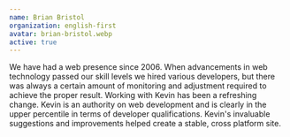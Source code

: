 ```yaml
---
name: Brian Bristol
organization: english-first
avatar: brian-bristol.webp
active: true
---
```

We have had a web presence since 2006. When advancements in web technology passed our skill levels we hired various developers, but there was always a certain amount of monitoring and adjustment required to achieve the proper result. Working with Kevin has been a refreshing change. Kevin is an authority on web development and is clearly in the upper percentile in terms of developer qualifications. Kevin's invaluable suggestions and improvements helped create a stable, cross platform site.
